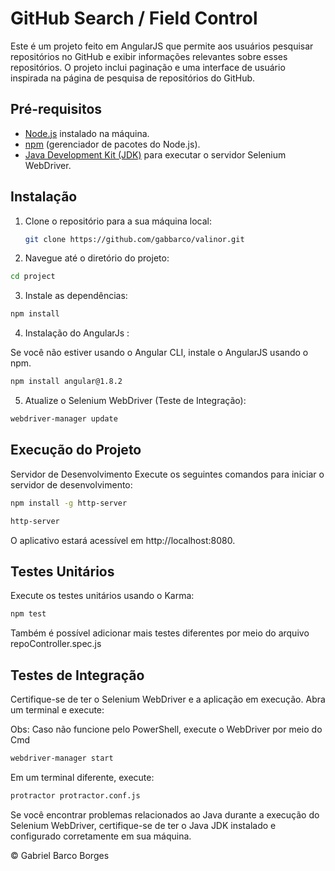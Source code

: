 # GitHub Search / Field Control

Este é um projeto feito em AngularJS que permite aos usuários pesquisar repositórios no GitHub e exibir informações relevantes sobre esses repositórios. O projeto inclui paginação e uma interface de usuário inspirada na página de pesquisa de repositórios do GitHub.

## Pré-requisitos

- [Node.js](https://nodejs.org/) instalado na máquina.
- [npm](https://www.npmjs.com/) (gerenciador de pacotes do Node.js).
- [Java Development Kit (JDK)](https://www.oracle.com/java/technologies/javase-downloads.html) para executar o servidor Selenium WebDriver.

## Instalação

1. Clone o repositório para a sua máquina local:

   ```bash
   git clone https://github.com/gabbarco/valinor.git
   ```
  
2. Navegue até o diretório do projeto:

  ```bash
  cd project
  ```

3. Instale as dependências:

  ```bash
  npm install
  ```

4. Instalação do AngularJs :

  Se você não estiver usando o Angular CLI, instale o AngularJS usando o npm.
  ```bash
  npm install angular@1.8.2
  ```

5. Atualize o Selenium WebDriver (Teste de Integração):

  ```bash
  webdriver-manager update
  ```

## Execução do Projeto

Servidor de Desenvolvimento
Execute os seguintes comandos para iniciar o servidor de desenvolvimento:

  ```bash
  npm install -g http-server
  ```
  ```bash
  http-server
  ```
  O aplicativo estará acessível em http://localhost:8080.

## Testes Unitários

Execute os testes unitários usando o Karma:

  ```bash
  npm test
  ```

Também é possível adicionar mais testes diferentes por meio do arquivo repoController.spec.js


## Testes de Integração

Certifique-se de ter o Selenium WebDriver e a aplicação em execução. Abra um terminal e execute:

Obs: Caso não funcione pelo PowerShell, execute o WebDriver por meio do Cmd 

  ```bash
  webdriver-manager start
  ```

Em um terminal diferente, execute:

  ```bash
  protractor protractor.conf.js
  ```

Se você encontrar problemas relacionados ao Java durante a execução do Selenium WebDriver, certifique-se de ter o Java JDK instalado e configurado corretamente em sua máquina.

©️ Gabriel Barco Borges
